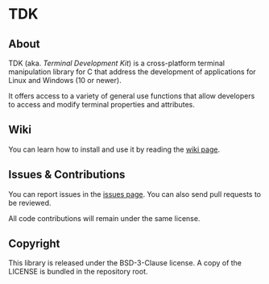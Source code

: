 # TDK

## About

TDK (aka. *Terminal Development Kit*) is a cross-platform terminal manipulation
library for C that address the development of applications for Linux and
Windows (10 or newer).

It offers access to a variety of general use functions that allow developers to
access and modify terminal properties and attributes.

## Wiki

You can learn how to install and use it by reading the [wiki page](https://github.com/skippyr/tdk/wiki).

## Issues & Contributions

You can report issues in the [issues page](https://github.com/skippyr/tdk/issues).
You can also send pull requests to be reviewed.

All code contributions will remain under the same license.

## Copyright

This library is released under the BSD-3-Clause license. A copy of the LICENSE
is bundled in the repository root.
